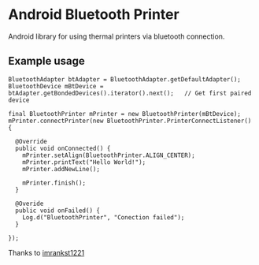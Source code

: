 # Android Bluetooth Printer
Android library for using thermal printers via bluetooth connection.

## Example usage
```
BluetoothAdapter btAdapter = BluetoothAdapter.getDefaultAdapter();
BluetoothDevice mBtDevice = btAdapter.getBondedDevices().iterator().next();   // Get first paired device

final BluetoothPrinter mPrinter = new BluetoothPrinter(mBtDevice);
mPrinter.connectPrinter(new BluetoothPrinter.PrinterConnectListener() {
  
  @Override
  public void onConnected() {
    mPrinter.setAlign(BluetoothPrinter.ALIGN_CENTER);
    mPrinter.printText("Hello World!");
    mPrinter.addNewLine();
    
    mPrinter.finish();
  }
  
  @Overide
  public void onFailed() {
    Log.d("BluetoothPrinter", "Conection failed");
  }
  
});

```
Thanks to [imrankst1221](https://github.com/imrankst1221/Thermal-Printer-in-Android)
